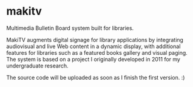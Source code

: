 makitv
======

Multimedia Bulletin Board system built for libraries.

MakiTV augments digital signage for library applications by integrating audiovisual and live Web content in a dynamic display, with additional features for libraries such as a featured books gallery and visual paging. The system is based on a project I originally developed in 2011 for my undergraduate research.

The source code will be uploaded as soon as I finish the first version. :)
